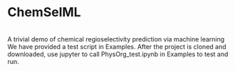 ChemSelML
=====
<br>
A trivial demo of chemical regioselectivity prediction via machine learning
<br>
We have provided a test script in Examples. After the project is cloned and downloaded, use jupyter to call PhysOrg_test.ipynb in Examples to test and run.

